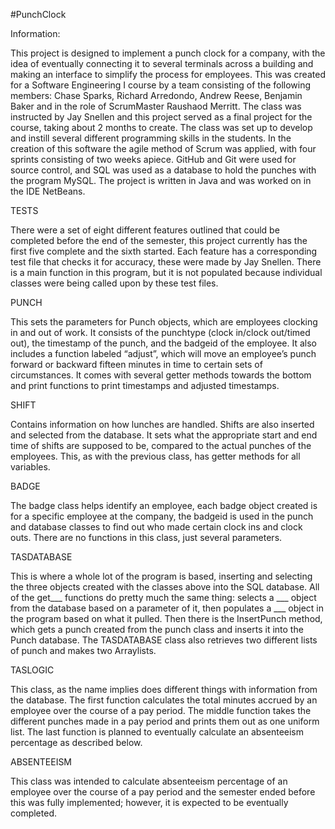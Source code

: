 #PunchClock

Information:

This project is designed to implement a punch clock for a company, with the idea of eventually connecting it to several terminals across a building and making an interface to simplify the process for employees. This was created for a Software Engineering I course by a team consisting of the following members: Chase Sparks, Richard Arredondo, Andrew Reese, Benjamin Baker and in the role of ScrumMaster Raushaod Merritt. The class was instructed by Jay Snellen and this project served as a final project for the course, taking about 2 months to create. The class was set up to develop and instill several different programming skills in the students. In the creation of this software the agile method of Scrum was applied, with four sprints consisting of two weeks apiece. GitHub and Git were used for source control, and SQL was used as a database to hold the punches with the program MySQL. The project is written in Java and was worked on in the IDE NetBeans.

TESTS

There were a set of eight different features outlined that could be completed before the end of the semester, this project currently has the first five complete and the sixth started. Each feature has a corresponding test file that checks it for accuracy, these were made by Jay Snellen. There is a main function in this program, but it is not populated because individual classes were being called upon by these test files.

PUNCH

This sets the parameters for Punch objects, which are employees clocking in and out of work. It consists of the punchtype (clock in/clock out/timed out), the timestamp of the punch, and the badgeid of the employee. It also includes a function labeled “adjust”, which will move an employee’s punch forward or backward fifteen minutes in time to certain sets of circumstances. It comes with several getter methods towards the bottom and print functions to print timestamps and adjusted timestamps.

SHIFT

Contains information on how lunches are handled. Shifts are also inserted and selected from the database. It sets what the appropriate start and end time of shifts are supposed to be, compared to the actual punches of the employees. This, as with the previous class, has getter methods for all variables.
  
BADGE

The badge class helps identify an employee, each badge object created is for a specific employee at the company, the badgeid is used in the punch and database classes to find out who made certain clock ins and clock outs. There are no functions in this class, just several parameters.

TASDATABASE

This is where a whole lot of the program is based, inserting and selecting the three objects created with the classes above into the SQL database. All of the get___ functions do pretty much the same thing: selects a ___ object from the database based on a parameter of it, then populates a ___ object in the program based on what it pulled. Then there is the InsertPunch method, which gets a punch created from the punch class and inserts it into the Punch database. The TASDATABASE class also retrieves two different lists of punch and makes two Arraylists.

TASLOGIC

This class, as the name implies does different things with information from the database. The first function calculates the total minutes accrued by an employee over the course of a pay period. The middle function takes the different punches made in a pay period and prints them out as one uniform list. The last function is planned to eventually calculate an absenteeism percentage as described below.

ABSENTEEISM

This class was intended to calculate absenteeism percentage of an employee over the course of a pay period and the semester ended before this was fully implemented; however, it is expected to be eventually completed.
